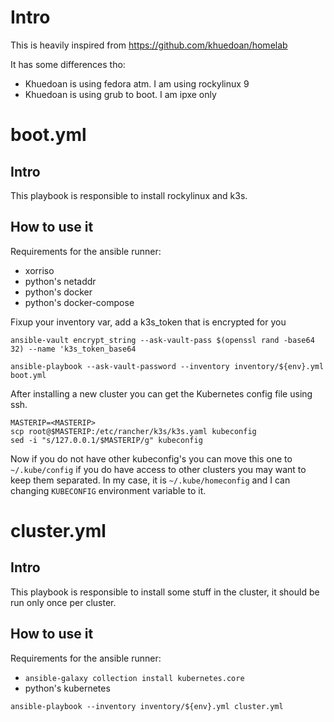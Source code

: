 # Intro

This is heavily inspired from https://github.com/khuedoan/homelab

It has some differences tho:
 - Khuedoan is using fedora atm. I am using rockylinux 9
 - Khuedoan is using grub to boot. I am ipxe only 


# boot.yml

## Intro

This playbook is responsible to install rockylinux and k3s.

## How to use it

Requirements for the ansible runner:
 - xorriso
 - python's netaddr
 - python's docker
 - python's docker-compose

Fixup your inventory var, add a k3s_token that is encrypted for you

```
ansible-vault encrypt_string --ask-vault-pass $(openssl rand -base64 32) --name 'k3s_token_base64
```

```
ansible-playbook --ask-vault-password --inventory inventory/${env}.yml boot.yml
```

After installing a new cluster you can get the Kubernetes config file using ssh.
```
MASTERIP=<MASTERIP>
scp root@$MASTERIP:/etc/rancher/k3s/k3s.yaml kubeconfig
sed -i "s/127.0.0.1/$MASTERIP/g" kubeconfig
```

Now if you do not have other kubeconfig's you can move this one to `~/.kube/config`
if you do have access to other clusters you may want to keep them separated.
In my case, it is `~/.kube/homeconfig` and I can changing `KUBECONFIG` environment variable to it.

# cluster.yml

## Intro

This playbook is responsible to install some stuff in the cluster, it should be run only once per cluster.

## How to use it

Requirements for the ansible runner:
 - `ansible-galaxy collection install kubernetes.core`
 - python's kubernetes

```
ansible-playbook --inventory inventory/${env}.yml cluster.yml
```